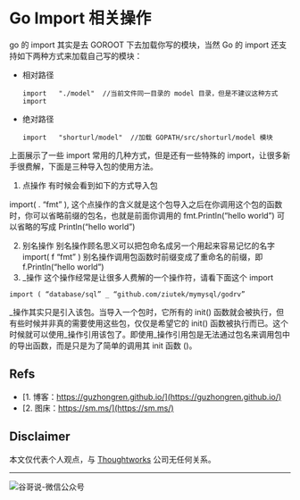 # Go Import 相关操作

go 的 import 其实是去 GOROOT 下去加载你写的模块，当然 Go 的 import 还支持如下两种方式来加载自己写的模块：
* 相对路径
  ```golang
  import   "./model"  //当前文件同一目录的 model 目录，但是不建议这种方式 import
  ```

* 绝对路径
  ```golang
  import   "shorturl/model"  //加载 GOPATH/src/shorturl/model 模块
  ```

上面展示了一些 import 常用的几种方式，但是还有一些特殊的 import，让很多新手很费解，下面是三种导入包的使用方法。
1. 点操作   有时候会看到如下的方式导入包

import( . “fmt” ), 这个点操作的含义就是这个包导入之后在你调用这个包的函数时，你可以省略前缀的包名，也就是前面你调用的 fmt.Println(“hello world”) 可以省略的写成 Println(“hello world”)

2. 别名操作 别名操作顾名思义可以把包命名成另一个用起来容易记忆的名字
  import( f “fmt” ) 别名操作调用包函数时前缀变成了重命名的前缀，即 f.Println(“hello world”)
3. _操作 这个操作经常是让很多人费解的一个操作符，请看下面这个 import
  ```golang
  import ( “database/sql” _ “github.com/ziutek/mymysql/godrv”
  ```

_操作其实只是引入该包。当导入一个包时，它所有的 init() 函数就会被执行，但有些时候并非真的需要使用这些包，仅仅是希望它的 init() 函数被执行而已。这个时候就可以使用_操作引用该包了。即使用_操作引用包是无法通过包名来调用包中的导出函数，而是只是为了简单的调用其 init 函数 ()。

## Refs

* [1. 博客：https://guzhongren.github.io/](https://guzhongren.github.io/)
* [2. 图床：https://sm.ms/](https://sm.ms/)

## Disclaimer

本文仅代表个人观点，与 [Thoughtworks](https://www.Thoughtworks.com/) 公司无任何关系。

----
![谷哥说-微信公众号](https://cdn.staticaly.com/gh/guzhongren/data-hosting@master/20210819/wechat.ae9zxgscqcg.png)

